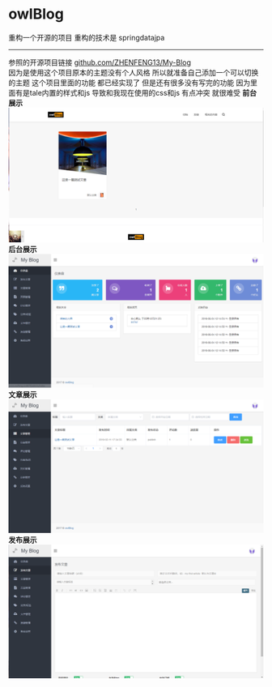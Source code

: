 # owlBlog
重构一个开源的项目 重构的技术是 springdatajpa 
<br/>
<hr/>

参照的开源项目链接
[github.com/ZHENFENG13/My-Blog](https://github.com/ZHENFENG13/My-Blog)
<br/>
因为是使用这个项目原本的主题没有个人风格 所以就准备自己添加一个可以切换的主题 
这个项目里面的功能 都已经实现了 但是还有很多没有写完的功能 
因为里面有是tale内置的样式和js 导致和我现在使用的css和js 有点冲突 就很难受 
**前台展示**
![owlfeng_admin_publish](https://github.com/owlfeng1021/static-files/blob/master/owlBlog/owlBlog_index.png)
**后台展示**
![owlfeng_admin_publish](https://github.com/owlfeng1021/static-files/blob/master/owlBlog/owlBlog_admin_index.png)
**文章展示**
![owlfeng_admin_publish](https://github.com/owlfeng1021/static-files/blob/master/owlBlog/owlBlog_admin_article.png)
**发布展示**
![owlfeng_admin_publish](https://github.com/owlfeng1021/static-files/blob/master/owlBlog/owlBlog_admin_publish.png)
